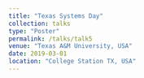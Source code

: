 ```yaml
---
title: "Texas Systems Day"
collection: talks
type: "Poster"
permalink: /talks/talk5
venue: "Texas A&M University, USA"
date: 2019-03-01
location: "College Station TX, USA"
---
```


